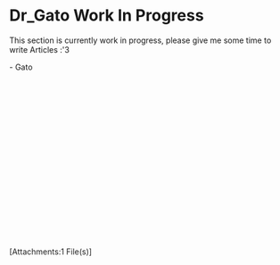# Dr_Gato Work In Progress

This section is currently work in progress, please give me some time to write Articles :'3

\- Gato

<div style="color:black;height:300px;"></div>

<div class="clickable" onclick="secre()" style="color:#222;">[Attachments:1 File(s)]</div>